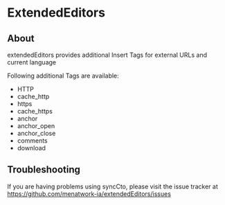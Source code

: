ExtendedEditors
===============

About
-----

extendedEditors provides additional Insert Tags for external URLs and current language

Following additional Tags are available:

- HTTP
- cache_http
- https
- cache_https
- anchor
- anchor_open
- anchor_close
- comments
- download

Troubleshooting
---------------

If you are having problems using syncCto, please visit the issue tracker at https://github.com/menatwork-ia/extendedEditors/issues